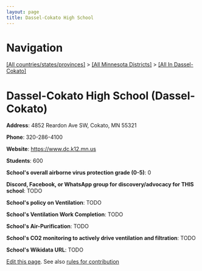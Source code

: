 ```yaml
---
layout: page
title: Dassel-Cokato High School
---
```

# Navigation

[[All countries/states/provinces]](../../..) > [[All Minnesota Districts]](../..) > [[All In Dassel-Cokato]](..)

# Dassel-Cokato High School (Dassel-Cokato)

**Address**: 4852 Reardon Ave SW, Cokato, MN 55321

**Phone**: 320-286-4100

**Website**: <https://www.dc.k12.mn.us>

**Students**: 600

**School's overall airborne virus protection grade (0-5)**: 0

**Discord, Facebook, or WhatsApp group for discovery/advocacy for THIS school**: TODO

**School's policy on Ventilation**: TODO

**School's Ventilation Work Completion**: TODO

**School's Air-Purification**: TODO

**School's CO2 monitoring to actively drive ventilation and filtration**: TODO

**School's Wikidata URL**: TODO


[Edit this page](https://github.com/ventilate-schools/MN/edit/main/./Dassel-Cokato/Dassel-Cokato_High_School.md). See also [rules for contribution](../../../contribution-rules/)